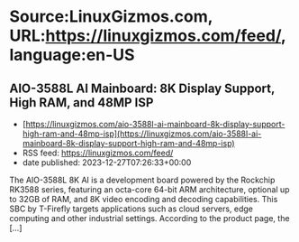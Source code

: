 # Source:LinuxGizmos.com, URL:https://linuxgizmos.com/feed/, language:en-US

## AIO-3588L AI Mainboard: 8K Display Support, High RAM, and 48MP ISP
 - [https://linuxgizmos.com/aio-3588l-ai-mainboard-8k-display-support-high-ram-and-48mp-isp](https://linuxgizmos.com/aio-3588l-ai-mainboard-8k-display-support-high-ram-and-48mp-isp)
 - RSS feed: https://linuxgizmos.com/feed/
 - date published: 2023-12-27T07:26:33+00:00

The AIO-3588L 8K AI is a development board powered by the Rockchip RK3588 series, featuring an octa-core 64-bit ARM architecture, optional up to 32GB of RAM, and 8K video encoding and decoding capabilities. This SBC by T-Firefly targets applications such as cloud servers, edge computing and other industrial settings. According to the product page, the [&#8230;]

